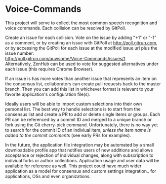 # Voice-Commands

This project will serve to collect the most common speech recognition and voice commands. Each collision can be resolved by GitPoll.

Create an issue for each collision. Vote on the issue by adding "+1" or "-1" as a comment, or by creating an issue with GitPoll at http://poll.gitrun.com, or by accessing the GitPoll for each issue at the modified issue url plus the issue number:<br>
http://poll.gitrun.com/auwsome/Voice-Commands/issues/1<br>
Alternatively, ZenHub can be used to vote for suggested alternatives under each issue (this requires Chrome Browser).

If an issue is has more votes than another issue that represents an item on the consensus list, collaborators can create pull requests back to the master branch. Then you can add this list in whichever format is relevant to your favorite application's configuration file(s). 

Ideally users will be able to import custom selections into their own personal list. The best way to handle selections is to start from the consensus list and create a PR to add or delete single items or groups. Each PR can be referenced by a commit ID and merged to a unique branch or fork using the Git cherry-pick command. Unfortunately, there is no way yet to search for the commit ID of an indiviual item, *unless the item name is added to the commit comments* (see early PRs for examples). 

In the future, the application file integration may be automated by a small downloadable profile app that notifies users of new additions and allows acceptance or rejection of individual changes, along with subscription to indiviual forks or author collections. Application usage and user data will be available for reference as well. This project could have much wider application as a model for consensus and custom settings integration.. for applications, OSs and even organizations.
